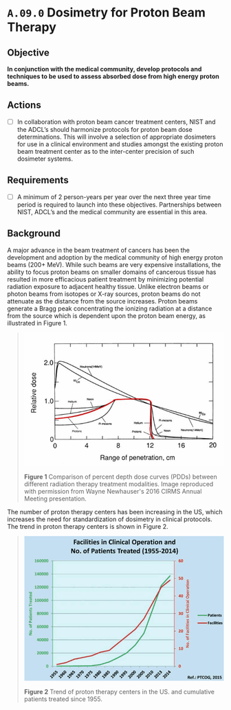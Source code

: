 # `A.09.0` Dosimetry for Proton Beam Therapy

## Objective

**In conjunction with the medical community, develop protocols and techniques to
be used to assess absorbed dose from high energy proton beams.**

## Actions

- [ ] In collaboration with proton beam cancer treatment centers, NIST and the
ADCL’s should harmonize protocols for proton beam dose determinations. This will
involve a selection of appropriate dosimeters for use in a clinical environment
and studies amongst the existing proton beam treatment center as to the
inter-center precision of such dosimeter systems.

## Requirements

- [ ] A minimum of 2 person-years per year over the next three year time period
is required to launch into these objectives. Partnerships between NIST, ADCL’s
and the medical community are essential in this area.

## Background

A major advance in the beam treatment of cancers has been the development and
adoption by the medical community of high energy proton beams (200+ MeV). While
such beams are very expensive installations, the ability to focus proton beams
on smaller domains of cancerous tissue has resulted in more efficacious patient
treatment by minimizing potential radiation exposure to adjacent healthy tissue.
Unlike electron beams or photon beams from isotopes or X-ray sources, proton
beams do not attenuate as the distance from the source increases. Proton beams
generate a Bragg peak concentrating the ionizing radiation at a distance from
the source which is dependent upon the proton beam energy, as illustrated in
Figure 1.

> ![assets/PDD_Comparison.png](assets/PDD_Comparison.png)
>
> **Figure 1** Comparison of percent depth dose curves (PDDs) between different
radiation therapy treatment modalities. Image reproduced with permission from
Wayne Newhauser's 2016 CIRMS Annual Meeting presentation.

The number of proton therapy centers has been increasing in the US, which
increases the need for standardization of dosimetry in clinical protocols. The
trend in proton therapy centers is shown in Figure 2.

> ![assets/ProtonCenters.png](assets/ProtonCenters.png)
>
> **Figure 2** Trend of proton therapy centers in the US. and cumulative
patients treated since 1955.
